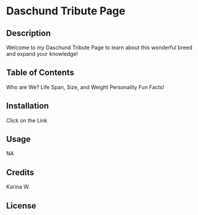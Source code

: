# Daschund Tribute Page
## Description
Welcome to my Daschund Tribute Page to learn about this wonderful breed and expand your knowledge!
## Table of Contents
Who are We?
Life Span, Size, and Weight
Personality
Fun Facts!
## Installation
Click on the Link
## Usage
NA
## Credits
Karina W.
## License

